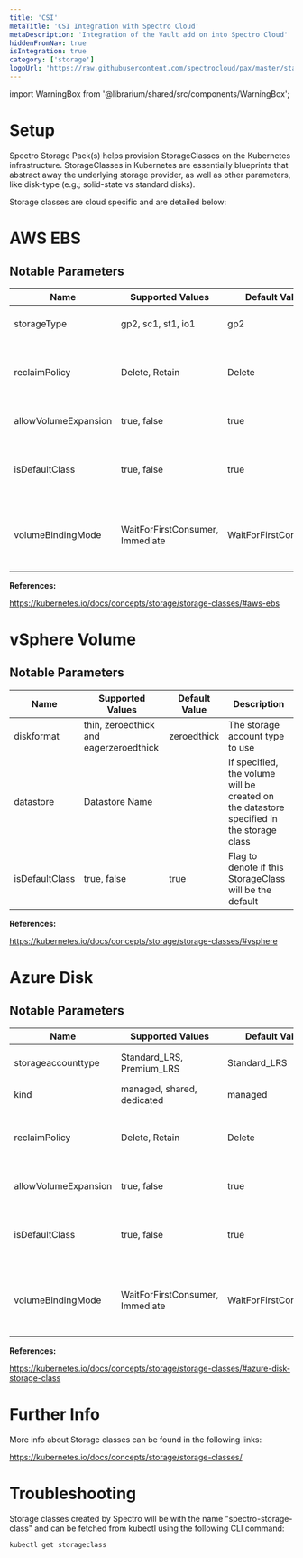 ```yaml
---
title: 'CSI'
metaTitle: 'CSI Integration with Spectro Cloud'
metaDescription: 'Integration of the Vault add on into Spectro Cloud'
hiddenFromNav: true
isIntegration: true
category: ['storage']
logoUrl: 'https://raw.githubusercontent.com/spectrocloud/pax/master/stable/storage/vsphere_volume/logo.png?token=APOFE6VELEWITIQKWD3A7EK7AR7NW'
---
```


import WarningBox from '@librarium/shared/src/components/WarningBox';

# Setup

Spectro Storage Pack(s) helps provision StorageClasses on the Kubernetes infrastructure. StorageClasses in Kubernetes are essentially blueprints that abstract away the underlying storage provider, as well as other parameters, like disk-type (e.g.; solid-state vs standard disks).

Storage classes are cloud specific and are detailed below:

# AWS EBS

## Notable Parameters

| Name | Supported Values | Default Value | Description |
| --- | --- | --- | --- |
| storageType | gp2, sc1, st1, io1 | gp2 | AWS Volume type to be used |
| reclaimPolicy | Delete, Retain | Delete | Defines whether volumes will be retained or deleted |
| allowVolumeExpansion | true, false | true | Flag to allow resizing volume |
| isDefaultClass |  true, false | true | Flag to denote if this StorageClass will be the default |
| volumeBindingMode | WaitForFirstConsumer, Immediate | WaitForFirstConsumer | Controls when volumeBinding and dynamic provisioning should happen |

**References:**

https://kubernetes.io/docs/concepts/storage/storage-classes/#aws-ebs

# vSphere Volume

## Notable Parameters

| Name | Supported Values | Default Value | Description |
| --- | --- | --- | --- |
| diskformat | thin, zeroedthick and eagerzeroedthick | zeroedthick | The storage account type to use |
| datastore | Datastore Name | | If specified, the volume will be created on the datastore specified in the storage class |
| isDefaultClass | true, false | true | Flag to denote if this StorageClass will be the default |

**References:**

https://kubernetes.io/docs/concepts/storage/storage-classes/#vsphere

# Azure Disk

## Notable Parameters

| Name | Supported Values | Default Value | Description |
| --- | --- | --- | --- |
| storageaccounttype | Standard_LRS, Premium_LRS | Standard_LRS | The storage account type to use |
| kind | managed, shared, dedicated | managed | The disk kind |
| reclaimPolicy | Delete, Retain | Delete | Defines whether volumes will be retained or deleted |
| allowVolumeExpansion | true, false | true | Flag to allow resizing volume |
| isDefaultClass  | true, false | true | Flag to denote if this StorageClass will be the default |
| volumeBindingMode | WaitForFirstConsumer, Immediate | WaitForFirstConsumer | Controls when volumeBinding and dynamic provisioning should happen |

**References:**

https://kubernetes.io/docs/concepts/storage/storage-classes/#azure-disk-storage-class

# Further Info

More info about Storage classes can be found in the following links:

https://kubernetes.io/docs/concepts/storage/storage-classes/

# Troubleshooting

Storage classes created by Spectro will be with the name "spectro-storage-class" and can be fetched from kubectl using the following CLI command:
```
kubectl get storageclass
```
